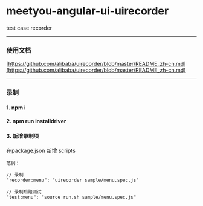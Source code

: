 # meetyou-angular-ui-uirecorder
test case recorder

---

### 使用文档
[https://github.com/alibaba/uirecorder/blob/master/README_zh-cn.md](https://github.com/alibaba/uirecorder/blob/master/README_zh-cn.md)

---

### 录制

#### 1. npm i
#### 2. npm run installdriver 
#### 3. 新增录制项
在package.json 新增 scripts

```
范例：

// 录制
"recorder:menu": "uirecorder sample/menu.spec.js"

// 录制后跑测试
"test:menu": "source run.sh sample/menu.spec.js"
```
